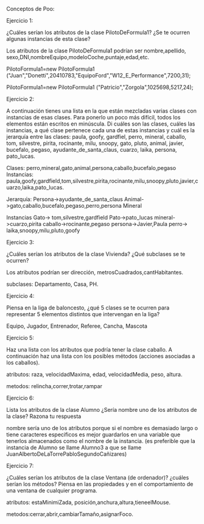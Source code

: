 Conceptos de Poo:

Ejercicio 1:

¿Cuáles serían los atributos de la clase PilotoDeFormula1? ¿Se te ocurren algunas
instancias de esta clase?

Los atributos de la clase PilotoDeFormula1 podrían ser nombre,apellido, sexo,DNI,nombreEquipo,modeloCoche,puntaje,edad,etc.

PilotoFormula1=new PilotoFormula1 ("Juan","Donetti",20410783,"EquipoFord","W12_E_Performance",7200,31);

PilotoFormula1=new PilotoFormula1 ("Patricio","Zorgola",1025698,5217,24);



Ejercicio 2:

A continuación tienes una lista en la que están mezcladas varias clases con
instancias de esas clases. Para ponerlo un poco más difícil, todos los elementos
están escritos en minúscula. Di cuáles son las clases, cuáles las instancias,
a qué clase pertenece cada una de estas instancias y cuál es la jerarquía
entre las clases: paula, goofy, gardfiel, perro, mineral, caballo, tom, silvestre,
pirita, rocinante, milu, snoopy, gato, pluto, animal, javier, bucefalo, pegaso,
ayudante_de_santa_claus, cuarzo, laika, persona, pato_lucas.

Clases: perro,mineral,gato,animal,persona,caballo,bucefalo,pegaso
Instancias: paula,goofy,gardfield,tom,silvestre,pirita,rocinante,milu,snoopy,pluto,javier,cuarzo,laika,pato_lucas.

Jerarquía:  Persona->ayudante_de_santa_claus
            Animal->gato,caballo,bucefalo,pegaso,perro,persona
            Mineral

Instancias  Gato-> tom,silvestre,gardfield
            Pato->pato_lucas
            mineral->cuarzo,pirita
            caballo->rocinante,pegaso
            persona->Javier,Paula
            perro-> laika,snoopy,milu,pluto,goofy

Ejercicio 3:

¿Cuáles serían los atributos de la clase Vivienda? ¿Qué subclases se te ocurren?

Los atributos podrían ser dirección, metrosCuadrados,cantHabitantes.

subclases: Departamento, Casa, PH.

Ejercicio 4:

Piensa en la liga de baloncesto, ¿qué 5 clases se te ocurren para representar 5
elementos distintos que intervengan en la liga?

Equipo, Jugador, Entrenador, Referee, Cancha, Mascota

Ejercicio 5:

Haz una lista con los atributos que podría tener la clase caballo. A continuación
haz una lista con los posibles métodos (acciones asociadas a los caballos).

atributos: raza, velocidadMaxima, edad, velocidadMedia, peso, altura.

metodos: relincha,correr,trotar,rampar

Ejercicio 6:

Lista los atributos de la clase Alumno ¿Sería nombre uno de los atributos de la clase?
Razona tu respuesta

nombre sería uno de los atributos porque si el nombre es demasiado largo o tiene caracteres especificos es mejor guardarlos en una variable que tenerlos almacenados como el nombre de la instancia. (es preferible que la instancia de Alumno se llame Alumno3 a que se llame JuanAlbertoDeLaTorrePabloSegundoCañizares)

Ejercicio 7:

¿Cuáles serían los atributos de la clase Ventana (de ordenador)? ¿cuáles serían
los métodos? Piensa en las propiedades y en el comportamiento de una ventana
de cualquier programa.

atributos: estaMinimiZada, posición,anchura,altura,tieneelMouse.

metodos:cerrar,abrir,cambiarTamaño,asignarFoco.